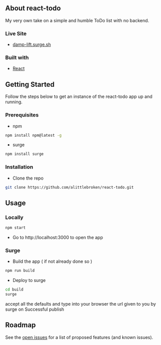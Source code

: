 ## About react-todo

My very own take on a simple and humble ToDo list with no backend.

### Live Site

- [damp-lift.surge.sh](http://damp-lift.surge.sh/)

### Built with
- [React](https://react.com)

## Getting Started

Follow the steps below to get an instance of the react-todo app up and running.

### Prerequisites
* npm
```bash
npm install npm@latest -g
````

* surge
```bash
npm install surge
```

### Installation
* Clone the repo
```bash
git clone https://github.com/alittlebroken/react-todo.git
```

## Usage

### Locally

```bash
npm start
```

* Go to http://localhost:3000 to open the app

### Surge

* Build the app ( if not already done so )
```bash
npm run build
```

* Deploy to surge
```bash
cd build
surge
```

accept all the defaults and type into your browser the url given to you by surge on Successful publish

## Roadmap

See the [open issues](https://github.com/alittlebroken/react-todo/issues) for a list of proposed features (and known issues).
